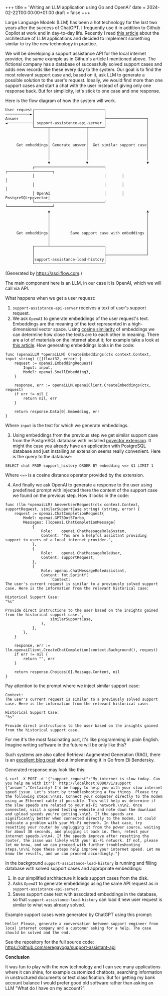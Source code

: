 +++
title = 'Writing an LLM application using Go and OpenAI'
date = 2024-02-22T00:00:00+01:00
draft = false
+++

Large Language Models (LLM) has been a hot technology for the last two years after the success of ChatGPT. I frequently use it in addition to Github Copilot at work and in day-to-day life. Recently I read [this article](https://github.blog/2023-10-30-the-architecture-of-todays-llm-applications/) about the architecture of LLM applications and decided to implement something similar to try the new technology in practice.

We will be developing a support assistance API for the local internet provider, the same example as in Github's article I mentioned above. The fictional company has a database of successfully solved support cases and adds new records like these every day to the system. Our goal is to find the most relevant support case and, based on it, ask LLM to generate a possible solution to the user's request. Ideally, we would find more than one support cases and start a chat with the user instead of giving only one response back. But for simplicity, let's stick to one case and one response. 

Here is the flow diagram of how the system will work.
```
User request┌───────────────────────────────┐
───────────►│                               │
Answer      │                               ├──────────────────┐
◄───────────┤ support-assistance-api-server │                  │
            └──────┬────────────────┬───────┘                  │
                   │                │                          │
                   │                │                          │
                   │                │                          │
     Get embeddings│ Generate answer│  Get similar support case│
                   │                │                          │
                   │                │                          │
                   │                │                          │
                   ▼                ▼                          ▼
            ┌───────────────────────────────┐       ┌────────────────────┐
            │                               │       │                    │
            │                               │       │                    │
            │ OpenAI                        │       │ PostgreSQL+pgvector│
            └───────────────────────────────┘       └────────────────────┘
                   ▲                                           ▲
                   │                                           │
                   │                                           │
                   │                                           │
                   │                                           │
     Get embeddings│         Save support case with embeddings │
                   │                                           │
                   │                                           │
            ┌──────┴────────────────────────┐                  │
            │                               │                  │
            │                               ├──────────────────┘
            │support-assistance-load-history│
            └───────────────────────────────┘
```
(Generated by https://asciiflow.com.)

The main component here is an LLM, in our case it is OpenAI, which we will call via API.

What happens when we get a user request:
1. `support-assistance-api-server` receives a text of user's support request.
2. We ask `OpenAI` to generate embeddings of the user request's text. Embeddings are the meaning of the text represented in a high-dimensional vector space. Using [cosine similarity](https://en.wikipedia.org/wiki/Cosine_similarity) of embeddings we can determine how close the texts are to each other in meaning. There are a lot of materials on the internet about it; for example take a look at [this article](https://platform.openai.com/docs/guides/embeddings). How generating embeddings looks in the code:
```
func (openaiLLM *openaiLLM) CreateEmbeddings(ctx context.Context, input string) ([]float32, error) {
	request := openai.EmbeddingRequest{
		Input: input,
		Model: openai.SmallEmbedding3,
	}

	response, err := openaiLLM.openaiClient.CreateEmbeddings(ctx, request)
	if err != nil {
		return nil, err
	}

	return response.Data[0].Embedding, err
}
```
Where `input` is the text for which we generate embeddings.

3. Using embeddings from the previous step we get similar support case from the PostgreSQL database with installed [pgvector extension](https://github.com/pgvector/pgvector). It might the case you already have an application with PostgreSQL database and just installing an extension seems really convenient. Here is the query to the database:
```
SELECT chat FROM support_history ORDER BY embedding <=> $1 LIMIT 1
```
Where `<=>` is a cosine distance operator provided by the extension.

4. And finally we ask OpenAI to generate a response to the user using predefined prompt with injected there the content of the support case we found on the previous step. How it looks in the code:
```
func (llm *openaiLLM) AnswerUserRequest(ctx context.Context, supportRequest, similarSupportCase string) (string, error) {
	request := openai.ChatCompletionRequest{
		Model: openai.GPT3Dot5Turbo,
		Messages: []openai.ChatCompletionMessage{
			{
				Role:    openai.ChatMessageRoleSystem,
				Content: "You are a helpful assistant providing support to users of a local internet provider.",
			},
			{
				Role:    openai.ChatMessageRoleUser,
				Content: supportRequest,
			},
			{
				Role: openai.ChatMessageRoleAssistant,
				Content: fmt.Sprintf(
					`Context: 
The user's current request is similar to a previously solved support case. Here is the information from the relevant historical case:

Historical Support Case:
"%s"

Provide direct instructions to the user based on the insights gained from the historical support case.`,
					similarSupportCase,
				),
			},
		},
	}

	response, err := llm.openaiClient.CreateChatCompletion(context.Background(), request)
	if err != nil {
		return "", err
	}

	return response.Choices[0].Message.Content, nil
}
```

Pay attention to the prompt where we inject similar support case:
```
Context: 
The user's current request is similar to a previously solved support case. Here is the information from the relevant historical case:

Historical Support Case:
"%s"

Provide direct instructions to the user based on the insights gained from the historical support case.
```
For me it's the most fascinating part, it's like programming in plain English. Imagine writing software in the future will be only like this?

Such systems are also called Retrieval Augmented Generation (RAG), there is an [excellent blog post](https://eli.thegreenplace.net/2023/retrieval-augmented-generation-in-go/) about implementing it in Go from Eli Bendersky.

Generated response may look like this:
```
$ curl -X POST -d '{"support_request":"My internet is slow today. Can you help me with it?"}' http://localhost:8080/v1/support
{"answer":"Certainly! I'd be happy to help you with your slow internet speed issue. Let's start by troubleshooting a few things. Please try the following steps:\n\n1. Connect your computer directly to the modem using an Ethernet cable if possible. This will help us determine if the slow speeds are related to your Wi-Fi network.\n\n2. Once connected, visit a speed testing website and note down the download and upload speeds you're getting.\n\n3. If the speeds are significantly better when connected directly to the modem, it could indicate a problem with your Wi-Fi network. In that case, try resetting your router by unplugging it from the power source, waiting for about 30 seconds, and plugging it back in. Then, retest your internet speeds.\n\n4. If the speeds improve after resetting the router, the issue was likely with your Wi-Fi network. If not, please let me know, and we can proceed with further troubleshooting steps.\n\nI hope these steps help improve your internet speed. Let me know the results, and we can proceed accordingly."}
```

In the background `support-assistance-load-history` is running and filling database with solved support cases and appropriate embeddings:
1. In our simplified architecture it loads support cases from the disk.
2. Asks `OpenAI` to generate embeddings using the same API request as in `support-assistance-api-server`.
3. Saves support case text with associated embeddings in the database, so that `support-assistance-load-history` can load it new user request is similar to what was already solved.

Example support cases were generated by ChatGPT using this prompt:
```
Hello! Please, generate a conversation between support engineer from local internet company and a customer asking for a help. The case should be solved and the end.
```

See the repository for the full source code: https://github.com/seregayoga/support-assistant-api

**Conclusion**

It was fun to play with the new technology and I can see many applications where it can shine, for example customized chatbots, searching information in unstructured documents or text classification. But for getting my bank account balance I would prefer good old software rather than asking an LLM "What do I have on my account?".
